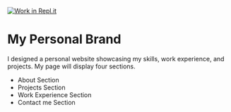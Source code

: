 [![Work in Repl.it](https://classroom.github.com/assets/work-in-replit-14baed9a392b3a25080506f3b7b6d57f295ec2978f6f33ec97e36a161684cbe9.svg)](https://classroom.github.com/online_ide?assignment_repo_id=4134174&assignment_repo_type=AssignmentRepo)
# My Personal Brand
I designed a personal website showcasing my skills, work experience, and projects. My page will display four sections. 

- About Section
- Projects Section
- Work Experience Section
- Contact me Section 
